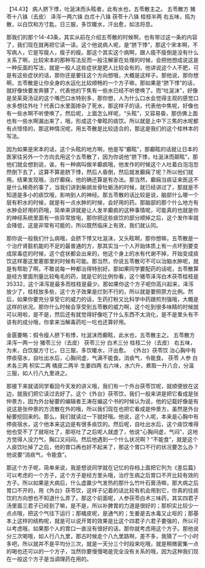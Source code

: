 【14.43】 病人脐下悸，吐涎沫而头眩者，此有水也，五苓散主之。
五苓散方
猪苓十八铢（去皮）  泽泻一两六铢  白朮十八铢  茯苓十八铢  桂枝半两
右五味，捣为散，以白饮和方寸匙，日三服，多饮暖水，汗出愈，如法将息。

那我们的那个14-43条，其实从前在介绍五苓散的时候啊，也有带过这一条的内容了，我们现在就再把它读一读。这个他说病人呢，是“脐下悸”，那这个宋本啊，不写病人，它是写瘦人，瘦子的瘦。那这个其实这个病啊，跟人瘦不瘦倒是没有什么关系了啊，比较宋本的那种写法反而一般注解家在处理的时候，会把他想成说这是一种反面的写法，就是一般人这些症状是肥人比较会有的，他讲说这个人不肥，可是有这些症状的话，那你还是要往这个方向想哦，大概是这样子。那他说，那你想啊，五苓散是让你全身的水运化比较顺畅的一个方子嘛，那如果是“脐下悸”的话，就好像快要发奔豚了，代表他的下焦有一些水已经不听使唤了。而“吐涎沫”，好像是吴茱萸汤证的这个嘴巴口水特别多，那你想，人为什么口水会觉得主观的感觉口水多想往外吐？代表口水里面掺杂了死水，那这样子的话，代表他中焦呢，好像也有一些水啊不听使唤了。然后呢，上面怎么样呢，“头眩”，又容易昏，那仿佛上面也有一些水啊漏出来了，哦，形成这个晕眩的痰饮。所以就是上中下三焦的水呢都有点怪怪的，那这种情况呢，用五苓散是比较适合的，那这是我们的这个桂林本的写法。

因为如果是宋本的话，这个头眩的地方啊，他是写“癫眩”，那癫眩的话就让日本的医家往另外一个方向去用这个五苓散了，因为你说他“脐下悸，吐涎沫而颠眩”，那他们就会想到说，诶，有一种病叫做羊癫疯哦，他发作的时候这个人吐着白泡泡忽然倒下去了，这算不算是脐下悸，然后人昏倒，然后就发癫痫了呢？所以他们就用。结果发现哦，治疗癫痫，他的确还算是有办法。那当然，癫痫当痰证来医这不是什么稀奇的事了，当我们讲到柴胡龙骨牡蛎汤的时候，就已经讲过了，那就是不知道是多小的痰饮哦，影响到人的神经。那五苓散的话比较是说，脑部什么哪一个层有积水的时候，就是有一点水肿的时候，会好用的药。那脑部的那个什么地方有水肿会好用的药哦，简单来讲就是让人发羊癫疯的这种事情呢，可能真的也就是你的神经系统里面有一些异常放电，那你把这些痰饮的部分顺掉之后，这个发作率就会降低，这是非常有可能的，所以既然临床上有效，我们就认同。

那你说一般我们什么病哦，会脐下悸又吐涎沫，又头眩啊，那你想嘛，五苓散是一个治疗肾脏机能的不足的最普通的方，那其实当一个人开始体质上有一点坏到要变成尿毒症的时候，这个症状都会出来的，他这个身上的水有代谢不掉，开始变成痰饮这样塞这里塞那里的时候有可能。那当然，你说五苓散可不可以治脑水肿呢，就是有帮助了啊，不敢说每一种都治得特别好。那如果同学要配药的话呢，五苓散算是经方里面剂量比较龟毛的药，就是它的比例你看，这个猪苓泽泻白术茯苓桂枝是35332，这个泽泻是最多而桂枝是最少。那如果你这个方子呢你高兴起来，泽泻放少了，桂枝放多些，这个方子效果是烂到不行的，所以就是要照原方比例。然后，如果你要充分享受它的威力的话，生药打粉又比科学中药跟煎剂强哦，大概是这样的状况。那你什么时候会享受到五苓散的威力啊，这个吃到很多味精的时候就可以用啦，是不是，然后还有就觉得好像吃了什么东西不太消化，是不是里头有不该有的成分哦，你拿来当解毒药吃一吃也还算好用。

金匮要略：假令瘦人脐下有悸，吐涎沫而癫眩，此水也，五苓散主之。
五苓散方
泽泻一两一分  猪苓三分（去皮）  茯苓三分  白术三分  桂枝二分（去皮）
右五味，为末，白饮服方寸匕，日三服，多饮暖水，汗出愈。
《外台》茯苓饮
治心胸中有停痰宿水，自吐出水后，心胸间虚，气满不能食。消痰气，令能食。
茯苓  人参  白术各三两  枳实二两  橘皮二两半  生姜四两
右六味，水六升，煮取一升八合，分温三服，如人行八九里进之。

那接下来就请同学看回今天发的讲义哦，我们有一个外台茯苓饮呢，就顺便放在这边，就我们把它读过去好了。这个《外台》茯苓饮，我们一般来讲是把它看成是张仲景方，因为外台秘要的编辑者王涛在编这个书的时候认为说，他的记载好像是有说这是张仲景的方流散在外的哦，所以我们现在也把它看成是仲景方，虽然是外台秘要挖回来的。那么，我们就读过一下就好哦。他说，这个人呢，本来是心胸中有停痰宿水，这个他本来这边是有很多痰饮的。然后呢，自吐出水后，这个痰饮堆得他也受不了了就呕吐了，那呕吐了之后呢人就虚了，他说“心胸间虚，气闷”，这地方觉得人没力气，胸口又闷闷。然后他遇到一个什么状况啊？“不能食”，就是这个人痰饮吐掉了之后，他的胃口再也好不起来了，那这个胃口不行的状况要怎么办？他说要“消痰气，令能食”。

那这个方子呢，简单来说，我是想说同学就在记忆的存档上面把它列为《差后篇》可以考虑的一个方子，这个方子是经方里头哦，治疗生病之后胃口不开比较有效的方子。所以如果是大病后，什么虚羸少气发热的那什么竹叶石膏汤嘛，那大病之后胃口不开的，用《外台》茯苓饮，这样子记着的话比较有机会用到它，你真的往痰饮的方向想也不知道什么弄了。那这个前面呢，人参茯苓白术三味药，其实四君子汤里面三君子已经到了嘛，是不是，所以补脾胃的力道是很好的；那枳实比较少一点点哦，把这个气往下运行；那橘皮呢，是通气的；生姜是去水毒又止呕的；那基本上这样的结构呢，就是可以说开胃的效果是比这个四君子六君子要强的，所以可以考虑哦，如果那个人的胃口一直没有很好的话，那你就考虑用这个方子。那他说分三次喝哦，如人行八九里，那古时候走个八九里路啊，差不多，我猜了一个小时多吧，所以就并不是平均分三次，就是一天分三个时段来吃哦，就是稍微密集一点的喝也还可以的一个方子，当然你要慢慢喝是完全没有关系的哦，因为这种我们现在一般这个方子是当调理药在用的。
